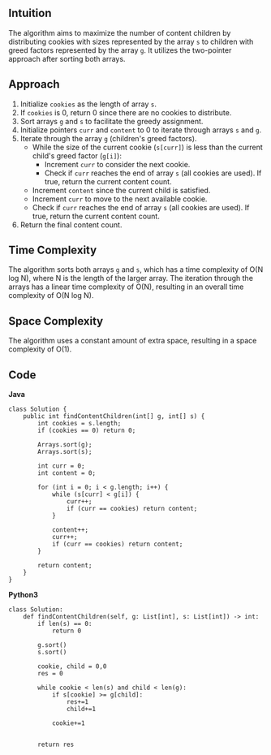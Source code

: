 ## Intuition
The algorithm aims to maximize the number of content children by distributing cookies with sizes represented by the array `s` to children with greed factors represented by the array `g`. It utilizes the two-pointer approach after sorting both arrays.

## Approach
1. Initialize `cookies` as the length of array `s`.
2. If `cookies` is 0, return 0 since there are no cookies to distribute.
3. Sort arrays `g` and `s` to facilitate the greedy assignment.
4. Initialize pointers `curr` and `content` to 0 to iterate through arrays `s` and `g`.
5. Iterate through the array `g` (children's greed factors).
	- While the size of the current cookie (`s[curr]`) is less than the current child's greed factor (`g[i]`):
		- Increment `curr` to consider the next cookie.
		- Check if `curr` reaches the end of array `s` (all cookies are used). If true, return the current content count.
	- Increment `content` since the current child is satisfied.
	- Increment `curr` to move to the next available cookie.
	- Check if `curr` reaches the end of array `s` (all cookies are used). If true, return the current content count.
6. Return the final content count.

## Time Complexity
The algorithm sorts both arrays `g` and `s`, which has a time complexity of O(N log N), where N is the length of the larger array. The iteration through the arrays has a linear time complexity of O(N), resulting in an overall time complexity of O(N log N).

## Space Complexity
The algorithm uses a constant amount of extra space, resulting in a space complexity of O(1).

## Code

**Java**
```
class Solution {
    public int findContentChildren(int[] g, int[] s) {
        int cookies = s.length;
        if (cookies == 0) return 0;

        Arrays.sort(g);
        Arrays.sort(s);

        int curr = 0;
        int content = 0;

        for (int i = 0; i < g.length; i++) {
            while (s[curr] < g[i]) {
                curr++;
                if (curr == cookies) return content;
            }

            content++;
            curr++;
            if (curr == cookies) return content;
        }

        return content;
    }
}
```

**Python3**

```
class Solution:
    def findContentChildren(self, g: List[int], s: List[int]) -> int:
        if len(s) == 0:
            return 0

        g.sort()
        s.sort()

        cookie, child = 0,0
        res = 0

        while cookie < len(s) and child < len(g):
            if s[cookie] >= g[child]:
                res+=1
                child+=1
            
            cookie+=1
        

        return res
        
```
